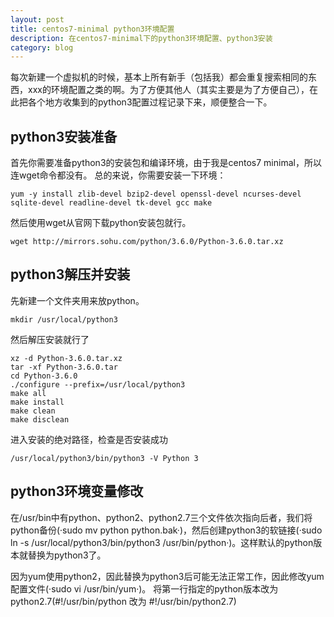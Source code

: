 ```yaml
---
layout: post
title: centos7-minimal python3环境配置
description: 在centos7-minimal下的python3环境配置、python3安装
category: blog
---
```


每次新建一个虚拟机的时候，基本上所有新手（包括我）都会重复搜索相同的东西，xxx的环境配置之类的啊。为了方便其他人（其实主要是为了方便自己），在此把各个地方收集到的python3配置过程记录下来，顺便整合一下。

## python3安装准备
首先你需要准备python3的安装包和编译环境，由于我是centos7 minimal，所以连wget命令都没有。
总的来说，你需要安装一下环境：

	yum -y install zlib-devel bzip2-devel openssl-devel ncurses-devel sqlite-devel readline-devel tk-devel gcc make

然后使用wget从官网下载python安装包就行。

	wget http://mirrors.sohu.com/python/3.6.0/Python-3.6.0.tar.xz


## python3解压并安装
先新建一个文件夹用来放python。
	
	mkdir /usr/local/python3

然后解压安装就行了

	xz -d Python-3.6.0.tar.xz
	tar -xf Python-3.6.0.tar
	cd Python-3.6.0
	./configure --prefix=/usr/local/python3
	make all
	make install
	make clean
	make disclean

进入安装的绝对路径，检查是否安装成功

	/usr/local/python3/bin/python3 -V Python 3

## python3环境变量修改
在/usr/bin中有python、python2、python2.7三个文件依次指向后者，我们将python备份(·sudo mv python python.bak·)，然后创建python3的软链接(·sudo ln -s /usr/local/python3/bin/python3 /usr/bin/python·)。这样默认的python版本就替换为python3了。

因为yum使用python2，因此替换为python3后可能无法正常工作，因此修改yum配置文件(·sudo vi /usr/bin/yum·)。 
将第一行指定的python版本改为python2.7(#!/usr/bin/python 改为 #!/usr/bin/python2.7)
